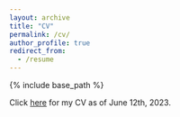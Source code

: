 ```yaml
---
layout: archive
title: "CV"
permalink: /cv/
author_profile: true
redirect_from:
  - /resume
---
```


{% include base_path %}

Click [here](https://drive.google.com/file/d/1taZMn4WDROov5P1LIfIXfp-hUt6_vgVY/view?usp=sharing) for my CV as of June 12th, 2023.
